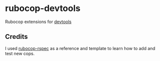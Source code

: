 # rubocop-devtools

Rubocop extensions for [devtools][gh-devtools]

## Credits

I used [rubocop-rspec][gh-rubocop-rspec] as a reference and template to learn
how to add and test new cops.

[gh-devtools]:      https://github.com/mbj/devtools
[gh-rubocop-rspec]: https://github.com/nevir/rubocop-rspec

